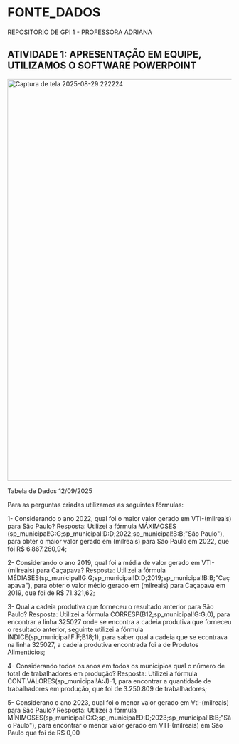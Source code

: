 # FONTE_DADOS
REPOSITORIO DE GPI 1 - PROFESSORA ADRIANA
## ATIVIDADE 1: APRESENTAÇÃO EM EQUIPE, UTILIZAMOS O SOFTWARE POWERPOINT
<img width="1676" height="902" alt="Captura de tela 2025-08-29 222224" src="https://github.com/user-attachments/assets/886848ab-381c-4941-afa1-5a183ea9202e" />

Tabela de Dados 12/09/2025

Para as perguntas criadas utilizamos as seguintes fórmulas:

1- Considerando o ano 2022, qual foi o maior valor gerado em VTI-(milreais) para São Paulo?
Resposta: Utilizei a fórmula MÁXIMOSES (sp_municipal!G:G;sp_municipal!D:D;2022;sp_municipal!B:B;"São Paulo"), para obter o maior valor gerado em (milreais) para São Paulo em 2022, que foi R$ 6.867.260,94;

2-   Considerando o ano 2019, qual foi a média de valor gerado em VTI-(milreais) para Caçapava?
Resposta: Utilizei a fórmula MÉDIASES(sp_municipal!G:G;sp_municipal!D:D;2019;sp_municipal!B:B;"Caçapava"), para obter o valor médio gerado em (milreais) para Caçapava em 2019, que foi de R$ 71.321,62;

3- Qual a cadeia produtiva que forneceu o resultado anterior para São Paulo?
Resposta: Utilizei a fórmula CORRESP(B12;sp_municipal!G:G;0), para encontrar a linha 325027 onde se encontra a cadeia produtiva que forneceu o resultado anterior, seguinte utilizei a fórmula ÍNDICE(sp_municipal!F:F;B18;1), para saber qual a cadeia que se econtrava na linha 325027, a cadeia produtiva encontrada foi a de Produtos Alimentícios;

4- Considerando todos os anos em todos os municípios qual o número de total de trabalhadores em produção? 
Resposta: Utilizei a fórmula CONT.VALORES(sp_municipal!A:J)-1, para encontrar a quantidade de trabalhadores em produção, que foi de 3.250.809 de trabalhadores;

5- Considerano o ano 2023, qual foi o menor valor gerado em Vti-(milreais) para São Paulo?
Resposta: Utilizei a fórmula MÍNIMOSES(sp_municipal!G:G;sp_municipal!D:D;2023;sp_municipal!B:B;"São Paulo"), para encontrar o menor valor gerado em VTI-(milreais) em São Paulo que foi de R$ 0,00

